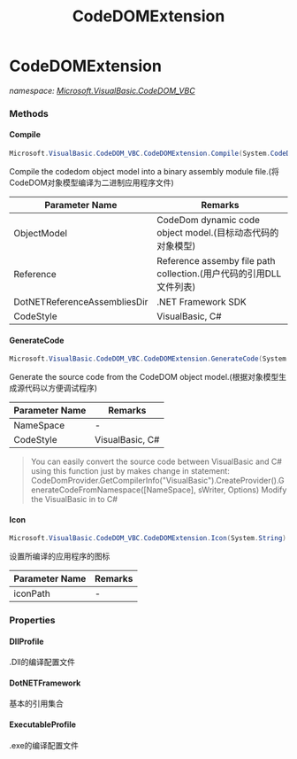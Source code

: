 ﻿---
title: CodeDOMExtension
---

# CodeDOMExtension
_namespace: [Microsoft.VisualBasic.CodeDOM_VBC](N-Microsoft.VisualBasic.CodeDOM_VBC.html)_





### Methods

#### Compile
```csharp
Microsoft.VisualBasic.CodeDOM_VBC.CodeDOMExtension.Compile(System.CodeDom.CodeCompileUnit,System.String[],System.String,System.CodeDom.Compiler.CompilerParameters,System.String)
```
Compile the codedom object model into a binary assembly module file.(将CodeDOM对象模型编译为二进制应用程序文件)

|Parameter Name|Remarks|
|--------------|-------|
|ObjectModel|CodeDom dynamic code object model.(目标动态代码的对象模型)|
|Reference|Reference assemby file path collection.(用户代码的引用DLL文件列表)|
|DotNETReferenceAssembliesDir|.NET Framework SDK|
|CodeStyle|VisualBasic, C#|


#### GenerateCode
```csharp
Microsoft.VisualBasic.CodeDOM_VBC.CodeDOMExtension.GenerateCode(System.CodeDom.CodeNamespace,System.String)
```
Generate the source code from the CodeDOM object model.(根据对象模型生成源代码以方便调试程序)

|Parameter Name|Remarks|
|--------------|-------|
|NameSpace|-|
|CodeStyle|VisualBasic, C#|

> 
>  You can easily convert the source code between VisualBasic and C# using this function just by makes change in statement: 
>  CodeDomProvider.GetCompilerInfo("VisualBasic").CreateProvider().GenerateCodeFromNamespace([NameSpace], sWriter, Options)
>  Modify the VisualBasic in to C#
>  

#### Icon
```csharp
Microsoft.VisualBasic.CodeDOM_VBC.CodeDOMExtension.Icon(System.String)
```
设置所编译的应用程序的图标

|Parameter Name|Remarks|
|--------------|-------|
|iconPath|-|



### Properties

#### DllProfile
.Dll的编译配置文件
#### DotNETFramework
基本的引用集合
#### ExecutableProfile
.exe的编译配置文件
